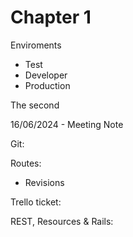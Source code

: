 # Chapter 1

Enviroments

- Test
- Developer
- Production

The second

16/06/2024 - Meeting Note

Git:







Routes:
- Revisions





Trello ticket:




REST, Resources & Rails:
